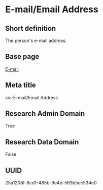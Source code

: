 # E-mail/Email Address
## Short definition
The person's e-mail address.
## Base page
[E-mail](../Objects/E-mail.md)
## Meta title
csr:E-mail/Email Address
## Research Admin Domain
True
## Research Data Domain
False
## UUID
25a1208f-8cd1-485b-9e4d-563b5ec534e0
